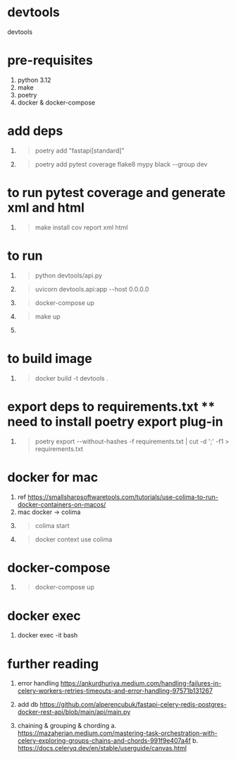 # devtools
devtools

# pre-requisites 
1. python 3.12
2. make
3. poetry
4. docker & docker-compose

# add deps 
1. > poetry add "fastapi[standard]" 
2. > poetry add pytest coverage flake8 mypy black --group dev

# to run pytest coverage and generate xml and html
1. > make install cov report xml html

# to run 
1. > python devtools/api.py
2. > uvicorn devtools.api:app --host 0.0.0.0 
3. > docker-compose up
4. > make up
5. 

# to build image
1. > docker build -t devtools . 

# export deps to requirements.txt ** need to install poetry export plug-in
1. > poetry export --without-hashes -f requirements.txt | cut -d ';' -f1 > requirements.txt

# docker for mac 
1. ref https://smallsharpsoftwaretools.com/tutorials/use-colima-to-run-docker-containers-on-macos/
2. mac docker -> colima
3. > colima start
4. > docker context use colima


# docker-compose 
1. > docker-compose up

# docker exec 
1. docker exec -it <container name> bash 
   
# further reading 
1. error handling https://ankurdhuriya.medium.com/handling-failures-in-celery-workers-retries-timeouts-and-error-handling-97571b131267

2. add db https://github.com/alperencubuk/fastapi-celery-redis-postgres-docker-rest-api/blob/main/api/main.py

3. chaining & grouping & chording 
   a. https://mazaherian.medium.com/mastering-task-orchestration-with-celery-exploring-groups-chains-and-chords-991f9e407a4f
   b. https://docs.celeryq.dev/en/stable/userguide/canvas.html

